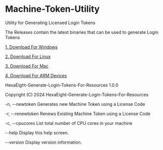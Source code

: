 # Machine-Token-Utility
Utility for Generating Licensed Login Tokens 

The Releases contain the latest binaries that can be used to generate Login Tokens

[1. Download For Windows](https://github.com/HexaEightTeam/Machine-Token-Utility/releases/download/prod/win-x64.zip)

[2. Download For Linux](https://github.com/HexaEightTeam/Machine-Token-Utility/releases/download/prod/linux-64.zip)

[3. Download For Mac](https://github.com/HexaEightTeam/Machine-Token-Utility/releases/download/prod/osx-64.zip)

[4. Download For ARM Devices](https://github.com/HexaEightTeam/Machine-Token-Utility/releases/download/prod/arm-x64.zip)


HexaEight-Generate-Login-Tokens-For-Resources 1.0.0

Copyright (C) 2024 HexaEight-Generate-Login-Tokens-For-Resources

  -n, --newtoken      Generates new Machine Token using a License Code

  -r, --renewtoken    Renews Existing Machine Token using a License Code

  -c, --cpucores      List total number of CPU cores in your machine

  --help              Display this help screen.

  --version           Display version information.
